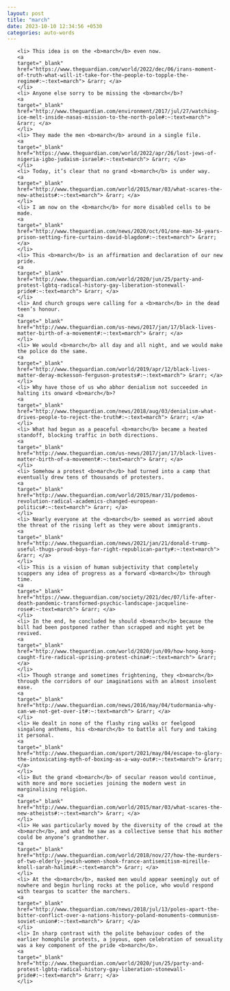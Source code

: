 ```yaml
---
layout: post
title: "march"
date: 2023-10-10 12:34:56 +0530
categories: auto-words
---
```

<ol>

    <li> This idea is on the <b>march</b> even now.
    <a 
    target="_blank" 
    href="https://www.theguardian.com/world/2022/dec/06/irans-moment-of-truth-what-will-it-take-for-the-people-to-topple-the-regime#:~:text=march"> &rarr; </a>
    </li>
    <li> Anyone else sorry to be missing the <b>march</b>?
    <a 
    target="_blank" 
    href="http://www.theguardian.com/environment/2017/jul/27/watching-ice-melt-inside-nasas-mission-to-the-north-pole#:~:text=march"> &rarr; </a>
    </li>
    <li> They made the men <b>march</b> around in a single file.
    <a 
    target="_blank" 
    href="https://www.theguardian.com/world/2022/apr/26/lost-jews-of-nigeria-igbo-judaism-israel#:~:text=march"> &rarr; </a>
    </li>
    <li> Today, it’s clear that no grand <b>march</b> is under way.
    <a 
    target="_blank" 
    href="http://www.theguardian.com/world/2015/mar/03/what-scares-the-new-atheists#:~:text=march"> &rarr; </a>
    </li>
    <li> I am now on the <b>march</b> for more disabled cells to be made.
    <a 
    target="_blank" 
    href="http://www.theguardian.com/news/2020/oct/01/one-man-34-years-prison-setting-fire-curtains-david-blagdon#:~:text=march"> &rarr; </a>
    </li>
    <li> This <b>march</b> is an affirmation and declaration of our new pride.
    <a 
    target="_blank" 
    href="http://www.theguardian.com/world/2020/jun/25/party-and-protest-lgbtq-radical-history-gay-liberation-stonewall-pride#:~:text=march"> &rarr; </a>
    </li>
    <li> And church groups were calling for a <b>march</b> in the dead teen’s honour.
    <a 
    target="_blank" 
    href="http://www.theguardian.com/us-news/2017/jan/17/black-lives-matter-birth-of-a-movement#:~:text=march"> &rarr; </a>
    </li>
    <li> We would <b>march</b> all day and all night, and we would make the police do the same.
    <a 
    target="_blank" 
    href="http://www.theguardian.com/world/2019/apr/12/black-lives-matter-deray-mckesson-ferguson-protests#:~:text=march"> &rarr; </a>
    </li>
    <li> Why have those of us who abhor denialism not succeeded in halting its onward <b>march</b>?
    <a 
    target="_blank" 
    href="http://www.theguardian.com/news/2018/aug/03/denialism-what-drives-people-to-reject-the-truth#:~:text=march"> &rarr; </a>
    </li>
    <li> What had begun as a peaceful <b>march</b> became a heated standoff, blocking traffic in both directions.
    <a 
    target="_blank" 
    href="http://www.theguardian.com/us-news/2017/jan/17/black-lives-matter-birth-of-a-movement#:~:text=march"> &rarr; </a>
    </li>
    <li> Somehow a protest <b>march</b> had turned into a camp that eventually drew tens of thousands of protesters.
    <a 
    target="_blank" 
    href="http://www.theguardian.com/world/2015/mar/31/podemos-revolution-radical-academics-changed-european-politics#:~:text=march"> &rarr; </a>
    </li>
    <li> Nearly everyone at the <b>march</b> seemed as worried about the threat of the rising left as they were about immigrants.
    <a 
    target="_blank" 
    href="http://www.theguardian.com/news/2021/jan/21/donald-trump-useful-thugs-proud-boys-far-right-republican-party#:~:text=march"> &rarr; </a>
    </li>
    <li> This is a vision of human subjectivity that completely scuppers any idea of progress as a forward <b>march</b> through time.
    <a 
    target="_blank" 
    href="https://www.theguardian.com/society/2021/dec/07/life-after-death-pandemic-transformed-psychic-landscape-jacqueline-rose#:~:text=march"> &rarr; </a>
    </li>
    <li> In the end, he concluded he should <b>march</b> because the bill had been postponed rather than scrapped and might yet be revived.
    <a 
    target="_blank" 
    href="http://www.theguardian.com/world/2020/jun/09/how-hong-kong-caught-fire-radical-uprising-protest-china#:~:text=march"> &rarr; </a>
    </li>
    <li> Though strange and sometimes frightening, they <b>march</b> through the corridors of our imaginations with an almost insolent ease.
    <a 
    target="_blank" 
    href="http://www.theguardian.com/news/2016/may/04/tudormania-why-can-we-not-get-over-it#:~:text=march"> &rarr; </a>
    </li>
    <li> He dealt in none of the flashy ring walks or feelgood singalong anthems, his <b>march</b> to battle all fury and taking it personal.
    <a 
    target="_blank" 
    href="http://www.theguardian.com/sport/2021/may/04/escape-to-glory-the-intoxicating-myth-of-boxing-as-a-way-out#:~:text=march"> &rarr; </a>
    </li>
    <li> But the grand <b>march</b> of secular reason would continue, with more and more societies joining the modern west in marginalising religion.
    <a 
    target="_blank" 
    href="http://www.theguardian.com/world/2015/mar/03/what-scares-the-new-atheists#:~:text=march"> &rarr; </a>
    </li>
    <li> He was particularly moved by the diversity of the crowd at the <b>march</b>, and what he saw as a collective sense that his mother could be anyone’s grandmother.
    <a 
    target="_blank" 
    href="http://www.theguardian.com/world/2018/nov/27/how-the-murders-of-two-elderly-jewish-women-shook-france-antisemitism-mireille-knoll-sarah-halimi#:~:text=march"> &rarr; </a>
    </li>
    <li> At the <b>march</b>, masked men would appear seemingly out of nowhere and begin hurling rocks at the police, who would respond with teargas to scatter the marchers.
    <a 
    target="_blank" 
    href="http://www.theguardian.com/news/2018/jul/13/poles-apart-the-bitter-conflict-over-a-nations-history-poland-monuments-communism-soviet-union#:~:text=march"> &rarr; </a>
    </li>
    <li> In sharp contrast with the polite behaviour codes of the earlier homophile protests, a joyous, open celebration of sexuality was a key component of the pride <b>march</b>.
    <a 
    target="_blank" 
    href="http://www.theguardian.com/world/2020/jun/25/party-and-protest-lgbtq-radical-history-gay-liberation-stonewall-pride#:~:text=march"> &rarr; </a>
    </li>
